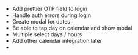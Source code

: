- Add prettier OTP field to login
- Handle auth errors during login
- Create modal for dates
- Be able to tap day on calendar and show modal
- Multiple select days / hours
- Add other calendar integration later
- 